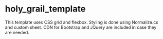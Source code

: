 # holy_grail_template
This template uses CSS grid and flexbox. Styling is done using Normalize.cs and custom sheet. CDN for Bootstrap and JQuery are included in case they are needed.
